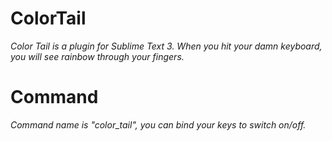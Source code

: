 # ColorTail
_Color Tail is a plugin for Sublime Text 3. When you hit your damn keyboard, you will see rainbow through your fingers._

# Command
_Command name is "color_tail", you can bind your keys to switch on/off._
